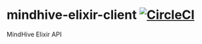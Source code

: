 mindhive-elixir-client [![CircleCI](https://dl.circleci.com/status-badge/img/gh/OQO-App/mindhive-elixir-client/tree/main.svg?style=svg)](https://dl.circleci.com/status-badge/redirect/gh/OQO-App/mindhive-elixir-client/tree/main)
=============================

MindHive Elixir API
